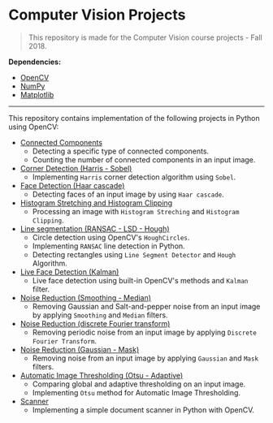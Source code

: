# Computer Vision Projects

> This repository is made for the Computer Vision course projects - Fall 2018.

**Dependencies:**
- [OpenCV](https://pypi.org/project/opencv-python/)
- [NumPy](https://numpy.org/)
- [Matplotlib](https://matplotlib.org/)

---

This repository contains implementation of the following projects in Python using OpenCV:
- [Connected Components](/connected_components)
  - Detecting a specific type of connected components.
  - Counting the number of connected components in an input image.
- [Corner Detection (Harris - Sobel)](/corner_detection_harris_sobel)
  - Implementing `Harris` corner detection algorithm using `Sobel`.
- [Face Detection (Haar cascade)](/face_detection_haar)
  - Detecting faces of an input image by using `Haar cascade`.
- [Histogram Stretching and Histogram Clipping](histogram_stretching_clipping)
  - Processing an image with `Histogram Streching` and `Histogram Clipping`.
- [Line segmentation (RANSAC - LSD - Hough)](line_RANSAC_LSD_Hough)
  - Circle detection using OpenCV's `HoughCircles`.
  - Implementing `RANSAC` line detection in Python.
  - Detecting rectangles using `Line Segment Detector` and `Hough` Algorithm.
- [Live Face Detection (Kalman)](/live_face_detection_Kalman)
  - Live face detection using built-in OpenCV's methods and `Kalman` filter.
- [Noise Reduction (Smoothing - Median)](noise_reduction_1)
  - Removing Gaussian and Salt-and-pepper noise from an input image by applying `Smoothing` and `Median` filters.
- [Noise Reduction (discrete Fourier transform)](noise_reduction_2)
  - Removing periodic noise from an input image by applying `Discrete Fourier Transform`.
- [Noise Reduction (Gaussian - Mask)](noise_reduction_3)
  - Removing noise from an input image by applying `Gaussian` and `Mask` filters.
- [Automatic Image Thresholding (Otsu - Adaptive)](otsu-threshold)
  - Comparing global and adaptive thresholding on an input image.
  - Implementing `Otsu` method for Automatic Image Thresholding.
- [Scanner](scanner)
  - Implementing a simple document scanner in Python with OpenCV.
